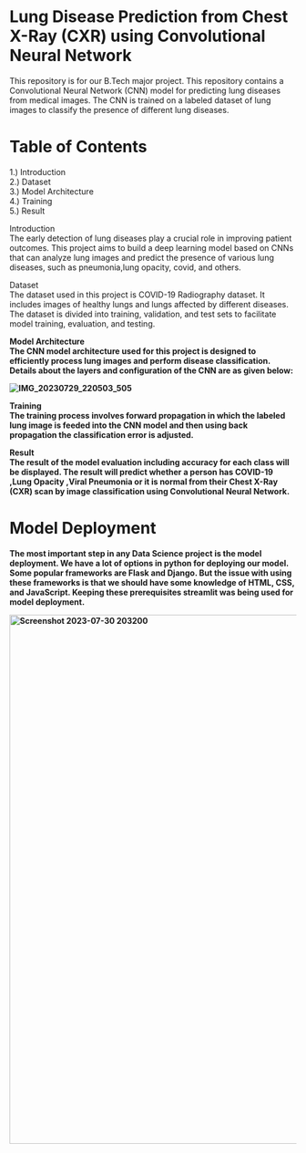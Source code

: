 # Lung Disease Prediction from Chest X-Ray (CXR) using Convolutional Neural Network

This repository is for our B.Tech major project. This repository contains a Convolutional Neural Network (CNN) model for predicting lung diseases from medical images. The CNN is trained on a labeled dataset of lung images to classify the presence of different lung diseases.

# Table of Contents
1.) Introduction<br>
2.) Dataset<br>
3.) Model Architecture<br>
4.) Training<br>
5.) Result<br>

Introduction<br>
The early detection of lung diseases play a crucial role in improving patient outcomes. This project aims to build a deep learning model based on CNNs that can analyze lung images and predict the presence of various lung diseases, such as pneumonia,lung opacity, covid, and others.

Dataset<br>
The dataset used in this project is COVID-19 Radiography dataset. It includes images of healthy lungs and lungs affected by different diseases. The dataset is divided into training, validation, and test sets to facilitate model training, evaluation, and testing.

<b>Model Architecture<br>
The CNN model architecture used for this project is designed to efficiently process lung images and perform disease classification. Details about the layers and configuration of the CNN are as given below:<br>

![IMG_20230729_220503_505](https://github.com/ayverm/Lung-Disease-Prediction/assets/91595998/280d342c-27a0-41a8-968c-c3638188e3a2)

Training<br>
The training process involves forward propagation in which the labeled lung image is feeded into the CNN model and then using back propagation the classification error is adjusted.

Result<br>
The result of the model evaluation including accuracy for each class will be displayed. The result will predict whether a person has COVID-19 ,Lung Opacity ,Viral Pneumonia or it is normal from their Chest X-Ray (CXR) scan by image classification using Convolutional Neural Network.

# Model Deployment
The most important step in any Data Science project is the model deployment. We have a lot of options in python for deploying our model. Some popular frameworks are Flask and Django. But the issue with using these frameworks is that we should have some knowledge of HTML, CSS, and JavaScript. Keeping these prerequisites streamlit was being used for model deployment.<br>

<img width="928" alt="Screenshot 2023-07-30 203200" src="https://github.com/ayverm/Lung-Disease-Prediction/assets/91595998/b847f939-151d-4e55-8dd9-970d2b881796">



